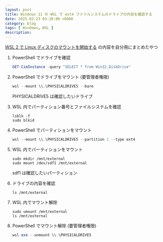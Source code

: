 ```yaml
---
layout: post
title: Windows 11 の WSL で ext4 ファイルシステムのドライブの内容を確認する
date: 2025-02-23 03:20:00 +0900
category: blog
tags: [ Windows, WSL ]
description:
---
```


[WSL 2 で Linux ディスクのマウントを開始する](https://learn.microsoft.com/ja-jp/windows/wsl/wsl2-mount-disk)
の内容を自分用にまとめたやつ

1.  PowerShell でドライブを確認

    ```powershell
    GET-CimInstance -query "SELECT * from Win32_DiskDrive"
    ```

1.  PowerShell でドライブをマウント (要管理者権限)

    ```powershell
    wsl --mount \\.\PHYSICALDRIVE5 --bare
    ```

    PHYSICALDRIVE5 は確認したいドライブ

1.  WSL 内でパーティション番号とファイルシステムを確認

    ```shell
    lsblk -f
    sudo blkid
    ```

1.  PowerShell でパーティションをマウント

    ```powershell
    wsl --mount \\.\PHYSICALDRIVE5 --partition 1 --type ext4
    ```

1.  WSL 内でパーティションをマウント

    ```shell
    sudo mkdir /mnt/external
    sudo mount /dev/sdf1 /mnt/external
    ```

    sdf1 は確認したいパーティション

1.  ドライブの内容を確認

    ```shell
    ls /mnt/external
    ```

1.  WSL 内でマウント解除

    ```shell
    sudo umount /mnt/external
    ls /mnt/external
    ```

1.  PowerShell でマウント解除 (要管理者権限)

    ```powershell
    wsl.exe --unmount \\.\PHYSICALDRIVE5
    ```
